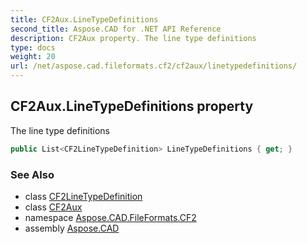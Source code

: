 ```yaml
---
title: CF2Aux.LineTypeDefinitions
second_title: Aspose.CAD for .NET API Reference
description: CF2Aux property. The line type definitions
type: docs
weight: 20
url: /net/aspose.cad.fileformats.cf2/cf2aux/linetypedefinitions/
---
```

## CF2Aux.LineTypeDefinitions property

The line type definitions

```csharp
public List<CF2LineTypeDefinition> LineTypeDefinitions { get; }
```

### See Also

* class [CF2LineTypeDefinition](../../cf2linetypedefinition/)
* class [CF2Aux](../)
* namespace [Aspose.CAD.FileFormats.CF2](../../../aspose.cad.fileformats.cf2/)
* assembly [Aspose.CAD](../../../)


